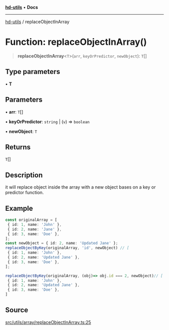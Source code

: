 [**hd-utils**](../README.md) • **Docs**

***

[hd-utils](../globals.md) / replaceObjectInArray

# Function: replaceObjectInArray()

> **replaceObjectInArray**\<`T`\>(`arr`, `keyOrPredictor`, `newObject`): `T`[]

## Type parameters

• **T**

## Parameters

• **arr**: `T`[]

• **keyOrPredictor**: `string` \| (`v`) => `boolean`

• **newObject**: `T`

## Returns

`T`[]

## Description

it will replace object inside the array with a new object bases on a key or predictor function.

## Example

```ts
const originalArray = [
 { id: 1, name: 'John' },
 { id: 2, name: 'Jane' },
 { id: 3, name: 'Doe' },
];
const newObject = { id: 2, name: 'Updated Jane' };
replaceObjectByKey(originalArray, 'id', newObject) // [
 { id: 1, name: 'John' },
 { id: 2, name: 'Updated Jane' },
 { id: 3, name: 'Doe' },
];

replaceObjectByKey(originalArray, (obj)=> obj.id === 2, newObject)// [
 { id: 1, name: 'John' },
 { id: 2, name: 'Updated Jane' },
 { id: 3, name: 'Doe' },
]
```

## Source

[src/utils/array/replaceObjectInArray.ts:25](https://github.com/AhmadHddad/h-utils/blob/8e9e542f98b1a43a336ce585dc8666b21b0e894d/src/utils/array/replaceObjectInArray.ts#L25)
